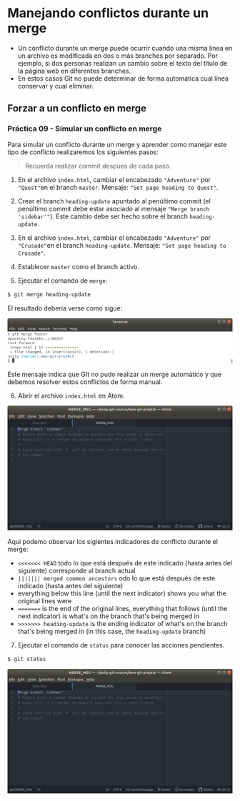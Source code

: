 # Manejando conflictos durante un merge

 - Un conflicto durante un merge puede ocurrir cuando una misma línea en un archivo es modificada en dos o más branches por separado. Por ejemplo, si dos personas realizan un cambio sobre el texto del título de la página web en diferentes branches.
 - En estos casos Git no puede determinar de forma automática cual línea conservar y cual eliminar.

## Forzar a un conflicto en merge

### Práctica 09 - Simular un conflicto en merge

Para simular un conflicto durante un merge y aprender como manejar este tipo de conflicto realizaremos los siguientes pasos:

> Recuerda realizar commit despues de cada paso.

 1. En el archivo `index.html`, cambiar el encabezado `"Adventure"` por `"Quest"`en el branch `master`. Mensaje: `"Set page heading to Quest"`.

 2. Crear el branch `heading-update` apuntado al penúltimo commit (el penúltimo commit debe estar asociado al mensaje `"Merge branch 'sidebar'"`). Este cambio debe ser hecho sobre el branch `heading-update`. 

 3. En el archivo `index.html`, cambiar el encabezado `"Adventure"` por `"Crusade"`en el branch `heading-update`. Mensaje: `"Set page heading to Crusade"`.

 4. Establecer `master` como el branch activo.
 5. Ejecutar el comando de `merge`:

```bash
$ git merge heading-update
```

El resultado debería verse como sigue:

![img_09_git_merge_01](images/img_08_git_merge_01.png)

Este mensaje indica que GIt no pudo realizar un merge automático y que debemos resolver estos conflictos de forma manual.

 6. Abrir el archivo `index.html` en Atom.

![img_09_git_merge_02](images/img_08_git_merge_02.png)

Aqui podemo observar los sigientes indicadores de conflicto durante el merge:

-   `<<<<<<< HEAD` todo lo que está después de este indicado (hasta antes del siguiente) corresponde al branch actual
-   `||||||| merged common ancestors` odo lo que está después de este indicado (hasta antes del siguiente) 
- everything below this line (until the next indicator) shows you what the original lines were
-   `=======` is the end of the original lines, everything that follows (until the next indicator) is what's on the branch that's being merged in
-   `>>>>>>> heading-update` is the ending indicator of what's on the branch that's being merged in (in this case, the `heading-update` branch)


 7. Ejecutar el comando de `status` para conocer las acciones pendientes.

```bash
$ git status
```

![img_09_git_merge_02](images/img_08_git_merge_02.png)


<!--stackedit_data:
eyJoaXN0b3J5IjpbLTQ3OTAzMTcxOSw3MjYwNTY4MjcsLTY4MT
Y0NDk3MiwxNzc4NzQyOTkxLC0zODAwNTM0MzVdfQ==
-->